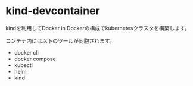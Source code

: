 # kind-devcontainer

kindを利用してDocker in Dockerの構成でkubernetesクラスタを構築します。

コンテナ内には以下のツールが同胞されます。

- docker cli
- docker compose
- kubectl
- helm
- kind